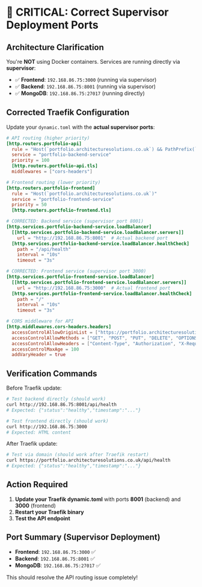 # 🚨 CRITICAL: Correct Supervisor Deployment Ports

## Architecture Clarification
You're **NOT** using Docker containers. Services are running directly via **supervisor**:

- ✅ **Frontend**: `192.168.86.75:3000` (running via supervisor)
- ✅ **Backend**: `192.168.86.75:8001` (running via supervisor)  
- ✅ **MongoDB**: `192.168.86.75:27017` (running directly)

## Corrected Traefik Configuration

Update your `dynamic.toml` with the **actual supervisor ports**:

```toml
# API routing (higher priority)
[http.routers.portfolio-api]
  rule = "Host(`portfolio.architecturesolutions.co.uk`) && PathPrefix(`/api`)"
  service = "portfolio-backend-service"
  priority = 100
  [http.routers.portfolio-api.tls]
  middlewares = ["cors-headers"]

# Frontend routing (lower priority)
[http.routers.portfolio-frontend]
  rule = "Host(`portfolio.architecturesolutions.co.uk`)"
  service = "portfolio-frontend-service"
  priority = 50
  [http.routers.portfolio-frontend.tls]

# CORRECTED: Backend service (supervisor port 8001)
[http.services.portfolio-backend-service.loadBalancer]
  [[http.services.portfolio-backend-service.loadBalancer.servers]]
    url = "http://192.168.86.75:8001"  # Actual backend port
  [http.services.portfolio-backend-service.loadBalancer.healthCheck]
    path = "/api/health"
    interval = "10s"
    timeout = "3s"

# CORRECTED: Frontend service (supervisor port 3000)
[http.services.portfolio-frontend-service.loadBalancer]
  [[http.services.portfolio-frontend-service.loadBalancer.servers]]
    url = "http://192.168.86.75:3000"  # Actual frontend port
  [http.services.portfolio-frontend-service.loadBalancer.healthCheck]
    path = "/"
    interval = "10s"
    timeout = "3s"

# CORS middleware for API
[http.middlewares.cors-headers.headers]
  accessControlAllowOriginList = ["https://portfolio.architecturesolutions.co.uk"]
  accessControlAllowMethods = ["GET", "POST", "PUT", "DELETE", "OPTIONS"]
  accessControlAllowHeaders = ["Content-Type", "Authorization", "X-Requested-With"]
  accessControlMaxAge = 100
  addVaryHeader = true
```

## Verification Commands

Before Traefik update:
```bash
# Test backend directly (should work)
curl http://192.168.86.75:8001/api/health
# Expected: {"status":"healthy","timestamp":"..."}

# Test frontend directly (should work)
curl http://192.168.86.75:3000
# Expected: HTML content
```

After Traefik update:
```bash
# Test via domain (should work after Traefik restart)
curl https://portfolio.architecturesolutions.co.uk/api/health
# Expected: {"status":"healthy","timestamp":"..."}
```

## Action Required

1. **Update your Traefik dynamic.toml** with ports **8001** (backend) and **3000** (frontend)
2. **Restart your Traefik binary**  
3. **Test the API endpoint**

## Port Summary (Supervisor Deployment)
- **Frontend**: `192.168.86.75:3000` ✅
- **Backend**: `192.168.86.75:8001` ✅  
- **MongoDB**: `192.168.86.75:27017` ✅

This should resolve the API routing issue completely!